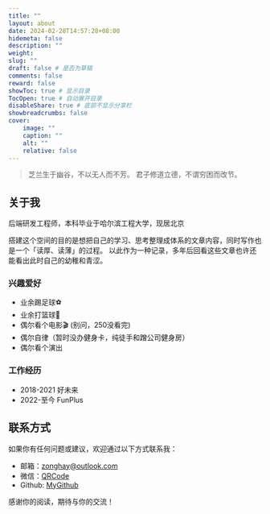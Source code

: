 ```yaml
---
title: ""
layout: about
date: 2024-02-28T14:57:28+08:00
hidemeta: false
description: ""
weight:
slug: ""
draft: false # 是否为草稿
comments: false
reward: false
showToc: true # 显示目录
TocOpen: true # 自动展开目录
disableShare: true # 底部不显示分享栏
showbreadcrumbs: false
cover:
    image: ""
    caption: ""
    alt: ""
    relative: false
---
```


> 芝兰生于幽谷，不以无人而不芳。
> 君子修道立德，不谓穷困而改节。

## 关于我

后端研发工程师，本科毕业于哈尔滨工程大学，现居北京

搭建这个空间的目的是想把自己的学习、思考整理成体系的文章内容，同时写作也是一个「读厚、读薄」的过程。
以此作为一种记录，多年后回看这些文章也许还能看出此时自己的幼稚和青涩。

### 兴趣爱好

- 业余踢足球⚽️
- 业余打篮球🏀
- 偶尔看个电影🎬 (别问，250没看完)
- 偶尔自律（暂时没办健身卡，纯徒手和蹭公司健身房）
- 偶尔看个演出

### 工作经历
- 2018-2021 好未来
- 2022-至今 FunPlus

## 联系方式

如果你有任何问题或建议，欢迎通过以下方式联系我：

- 邮箱：[zonghay@outlook.com](mailto:zonghay@outlook.com)
- 微信：[QRCode](/images/wechat.png)
- Github: [MyGithub](https://github.com/zonghay)

感谢你的阅读，期待与你的交流！
